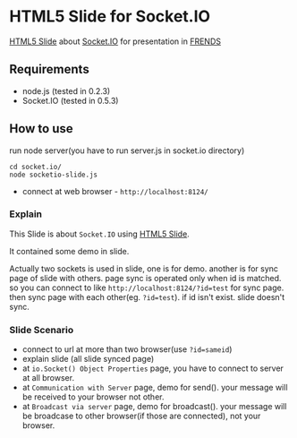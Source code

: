 HTML5 Slide for Socket.IO
=================================

[HTML5 Slide](http://github.com/sioked/html5-slides) about [Socket.IO](http://github.com/LearnBoost/Socket.IO-node) for presentation in [FRENDS](http://frends.kr)

## Requirements
- node.js (tested in 0.2.3)
- Socket.IO (tested in 0.5.3)

## How to use
run node server(you have to run server.js in socket.io directory)

    cd socket.io/
	node socketio-slide.js

* connect at web browser - `http://localhost:8124/`

### Explain

This Slide is about `Socket.IO` using [HTML5 Slide](http://github.com/sioked/html5-slides).

It contained some demo in slide.

Actually two sockets is used in slide, one is for demo. 
another is for sync page of slide with others. page sync is operated only when id is matched. so you can connect to like `http://localhost:8124/?id=test` for sync page. then sync page with each other(eg. `?id=test`). if id isn't exist. slide doesn't sync.

### Slide Scenario

* connect to url at more than two browser(use `?id=sameid`)
* explain slide (all slide synced page)
* at `io.Socket() Object Properties` page, you have to connect to server at all browser.
* at `Communication with Server` page, demo for send(). your message will be received to your browser not other.
* at `Broadcast via server` page, demo for broadcast(). your message will be broadcase to other browser(if those are connected), not your browser.
